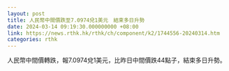 ```yaml
---
layout: post
title: 人民幣中間價跌至7.0974兌1美元　結束多日升勢
date: 2024-03-14 09:19:30.000000000 +08:00
link: https://news.rthk.hk/rthk/ch/component/k2/1744556-20240314.htm
categories: rthk
---
```


人民幣中間價轉跌，報7.0974兌1美元，比昨日中間價跌44點子，結束多日升勢。
